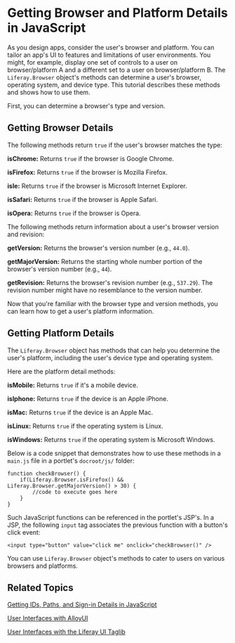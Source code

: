# Getting Browser and Platform Details in JavaScript [](id=getting-browser-and-platform-details-in-javascript)

As you design apps, consider the user's browser and platform. You can tailor an
app's UI to features and limitations of user environments. You might, for
example, display one set of controls to a user on browser/platform A and a
different set to a user on browser/platform B. The `Liferay.Browser` object's
methods can determine a user's browser, operating system, and device type. This
tutorial describes these methods and shows how to use them. 

First, you can determine a browser's type and version. 

## Getting Browser Details [](id=getting-browser-details)

The following methods return `true` if the user's browser matches the type:

**isChrome:** Returns `true` if the browser is Google Chrome. 

**isFirefox:** Returns `true` if the browser is Mozilla Firefox. 

**isIe:** Returns `true` if the browser is Microsoft Internet Explorer. 

**isSafari:** Returns `true` if the browser is Apple Safari. 

**isOpera:** Returns `true` if the browser is Opera. 

The following methods return information about a user's browser version and
revision: 

**getVersion:** Returns the browser's version number (e.g., `44.0`). 

**getMajorVersion:** Returns the starting whole number portion of the browser's
version number (e.g., `44`).

**getRevision:** Returns the browser's revision number (e.g., `537.29`). The
revision number might have no resemblance to the version number. 

Now that you're familiar with the browser type and version methods, you can
learn how to get a user's platform information. 

## Getting Platform Details [](id=getting-platform-details)

The `Liferay.Browser` object has methods that can help you determine the user's
platform, including the user's device type and operating system. 

Here are the platform detail methods: 

**isMobile:** Returns `true` if it's a mobile device. 

**isIphone:** Returns `true` if the device is an Apple iPhone. 

**isMac:** Returns `true` if the device is an Apple Mac. 

**isLinux:** Returns `true` if the operating system is Linux. 

**isWindows:** Returns `true` if the operating system is Microsoft Windows. 

Below is a code snippet that demonstrates how to use these methods in a
`main.js` file in a portlet's `docroot/js/` folder: 

    function checkBrowser() {
        if(Liferay.Browser.isFirefox() && Liferay.Browser.getMajorVersion() > 30) {
            //code to execute goes here
        }
    }

Such JavaScript functions can be referenced in the portlet's JSP's. In a JSP,
the following `input` tag associates the previous function with a button's click
event: 

    <input type="button" value="click me" onclick="checkBrowser()" />

You can use `Liferay.Browser` object's methods to cater to users on various
browsers and platforms. 

## Related Topics [](id=related-topics)

[Getting IDs, Paths, and Sign-in Details in JavaScript](/develop/tutorials/-/knowledge_base/6-2/getting-ids-paths-and-sign-in-details-in-javascript)

[User Interfaces with AlloyUI](/develop/tutorials/-/knowledge_base/6-2/alloyui)

[User Interfaces with the Liferay UI Taglib](/develop/tutorials/-/knowledge_base/6-2/liferay-ui-taglibs)
